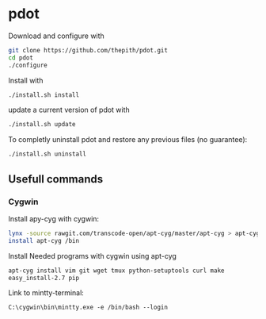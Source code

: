 # pdot

Download and configure with
```bash
git clone https://github.com/thepith/pdot.git
cd pdot
./configure
```
Install with
```bash
./install.sh install
```
update a current version of pdot with
```bash
./install.sh update
```
To completly uninstall pdot and restore any previous files (no guarantee):
```bash
./install.sh uninstall
```

## Usefull commands
### Cygwin
Install apy-cyg with cygwin:
```bash
lynx -source rawgit.com/transcode-open/apt-cyg/master/apt-cyg > apt-cyg
install apt-cyg /bin
```
Install Needed programs with cygwin using apt-cyg
```bash
apt-cyg install vim git wget tmux python-setuptools curl make
easy_install-2.7 pip
```

Link to mintty-terminal:
```
C:\cygwin\bin\mintty.exe -e /bin/bash --login
```
